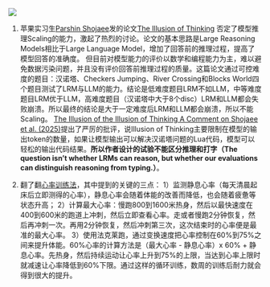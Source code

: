 ![](https://komarev.com/ghpvc/?username=liufinback)

1. 苹果实习生[Parshin Shojaee](https://parshinsh.github.io/)发的论文[The Illusion of Thinking](https://machinelearning.apple.com/research/illusion-of-thinking) 否定了模型推理Scaling的能力，激起了热烈的讨论。论文的基本思路是Large Reasoning Models相比于Large Language Model，增加了回答前的推理过程，提高了模型回答的准确度。
    但目前对模型能力的评价以数学和编程能力为主，难以避免数据污染问题，并且没有评价回答前推理过程的质量。这篇论文通过可控难度的题目：汉诺塔、Checkers Jumping、River Crossing和Blocks World四个题目测试了LRM与LLM的能力。结论是低难度题目LRM不如LLM，中等难度题目LRM优于LLM，高难度题目（汉诺塔中大于8个disc）LRM和LLM都会失败崩溃。所以最终的结论是大于一定难度后LRM和LLM都会崩溃，所以不能Scaling。
    [The Illusion of the Illusion of Thinking A Comment on Shojaee et al. (2025)](https://arxiv.org/html/2506.09250v1)提出了严厉的批评，说Illusion of Thinking主要限制在模型的输出token的数量，如果让模型输出可以解决汉诺塔问题的Lua代码，模型可以轻松的输出代码结果。**所以作者设计的试验不能区分推理和打字（The question isn’t whether LRMs can reason, but whether our evaluations can distinguish reasoning from typing.）**。

2. 翻了翻[心率训练法](https://book.douban.com/subject/26849847/)，其中提到的关键的三点：
    1）监测静息心率（每天清晨起床后立即测得的心率），静息心率会随着体能的改善而降低，也会随着疲惫等状态升高；
    2）计算最大心率：慢跑800到1600米热身，然后以最快速度在400到600米的跑道上冲刺，然后立即查看心率。走或者慢跑2分钟恢复，然后再冲刺一次。再用2分钟恢复，然后冲刺第三次，这次结束时的心率便是最准的最大心率。
    3）使用法克莱跑，通过变换速度把心率控制在60%到75%之间来提升体能。60%心率的计算方法是（最大心率 - 静息心率）x 60% + 静息心率。先热身，然后持续运动让心率上升到75%的上限，当达到心率上限时就减速让心率降低到60%下限。通过这样的循环训练，数周的训练后耐力就会得到很大的提升。